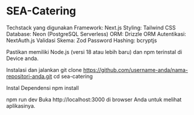 # SEA-Catering

Techstack yang digunakan
Framework: Next.js 
Styling: Tailwind CSS
Database: Neon (PostgreSQL Serverless)
ORM: Drizzle ORM
Autentikasi: NextAuth.js
Validasi Skema: Zod
Password Hashing: bcryptjs

Pastikan memiliki Node.js (versi 18 atau lebih baru) dan npm terinstal di Device anda.


Instalasi dan jalankan
git clone https://github.com/username-anda/nama-repositori-anda.git
cd sea-catering

Instal Dependensi
npm install

npm run dev
Buka http://localhost:3000 di browser Anda untuk melihat aplikasinya.

